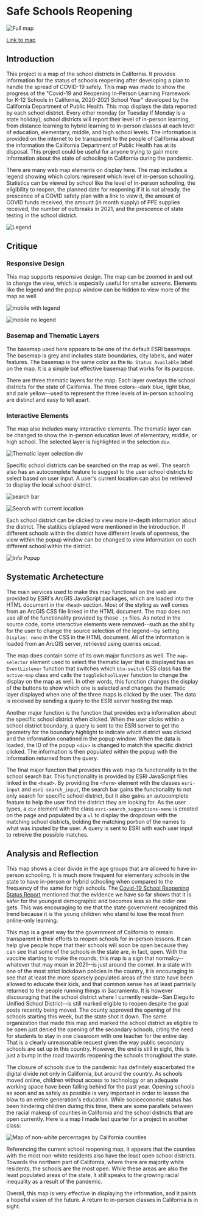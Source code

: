 # Safe Schools Reopening

![Full map](/img/fullmap.PNG)

[Link to map](https://maps.schools.covid19.ca.gov/public.html)

## Introduction
This project is a map of the school districts in California. It provides information for the status of schools reopening after developing a plan to handle the spread of COVID-19 safely. This map was made to show the progress of the "Covid-19 and Reopening In-Person Learning Framework for K-12 Schools in California, 2020-2021 School Year" developed by the California Department of Public Health. This map displays the data reported by each school district. Every other monday (or Tuesday if Monday is a state holiday), school districts will report their level of in-person learning, from distance learning to hybrid learning to in-person classes at each level of education, elementary, middle, and high school levels. The information is provided on the internet to be transparent to the people of California about the information the California Department of Public Health has at its disposal. This project could be useful for anyone trying to gain more information about the state of schooling in California during the pandemic.

There are many web map elements on display here. The map includes a legend showing which colors represent which level of in-person schooling. Statistics can be viewed by school like the level of in-person schooling, the eligibility to reopen, the planned date for reopening if it is not already, the prescence of a COVID safety plan with a link to view it, the amount of COVID funds received, the amount (in month supply) of PPE supplies received, the number of outbreaks in 2021, and the prescence of state testing in the school district.

![Legend](/img/legend.PNG)

## Critique

### Responsive Design
This map supports responsive design. The map can be zoomed in and out to change the view, which is especially useful for smaller screens. Elements like the legend and the popup window can be hidden to view more of the map as well.

![mobile with legend](/img/mobilelegend.jpeg)

![mobile no legend](/img/mobilenolegend.jpeg)

### Basemap and Thematic Layers

The basemap used here appears to be one of the default ESRI basemaps. The basemap is grey and includes state boundaries, city labels, and water features. The basemap is the same color as the `No Status Available` label on the map. It is a simple but effective basemap that works for its purpose.

There are three thematic layers for the map. Each layer overlays the school districts for the state of California. The three colors--dark blue, light blue, and pale yellow--used to represent the three levels of in-person schooling are distinct and easy to tell apart.

### Interactive Elements

The map also includes many interactive elements. The thematic layer can be changed to show the in-person education level of elementary, middle, or high school. The selected layer is highlighted in the selection `div`.

![Thematic layer selection div](/img/selectiondiv.PNG)

Specific school districts can be searched on the map as well. The search also has an autocomplete feature to suggest to the user school districts to select based on user input. A user's current location can also be retrieved to display the local school district.

![search bar](/img/search.PNG)

![Search with current location](/img/serachcurrloc.PNG)

Each school district can be clicked to view more in-depth information about the district. The statitics diplayed were mentioned in the introduction. If different schools within the district have different levels of openness, the view within the popup window can be changed to view information on each different school within the district.

![Info Popup](/img/popup.PNG)

## Systematic Archetecture
The main services used to make this map functional on the web are provided by ESRI's ArcGIS JavaScript packages, which are loaded into the HTML document in the `<head>` section. Most of the styling as well comes from an ArcGIS CSS file linked in the HTML document. The map does not use all of the functionality provided by these `.js` files. As noted in the source code, some interactive elements were removed--such as the ability for the user to change the source selection of the legend--by setting `Display: none` in the CSS in the HTML document. All of the information is loaded from an ArcGIS server, retrieved using queries `onLoad`.

The map does contain some of its own major functions as well. The `map-selector` element used to select the thematic layer that is displayed has an `EventListener` function that switches which `btn-switch` CSS class has the `active-map` class and calls the `toggleSchoolLayer` function to change the display on the map as well. In other words, this function changes the display of the buttons to show which one is selected and changes the thematic layer displayed when one of the three maps is clicked by the user. The data is received by sending a query to the ESRI server hosting the map.

Another major function is the function that provides extra information about the specific school district when clicked. When the user clicks within a school district boundary, a query is  sent to the ESRI server to get the geometry for the boundary highlight to indicate which district was clicked and the information conatined in the popup window. When the data is loaded, the ID of the popup `<div>` is changed to match the specific district clicked. The information is then populated within the popup with the information returned from the query.

The final major function that provides this web map its functionality is tn the school search bar. This functionality is provided by ESRI JavaScript files linked in the `<head>`. By providing the `<form>` element with the classes `esri-input` and `esri-search_input`, the search bar gains the functionality to not only search for specific school district, but it also gains an autocomplete feature to help the user find the district they are looking for. As the user types, a `div` element with the class `esri-search_suggestions-menu` is created on the page and populated by a `ul` to display the dropdown with the matching school districts, bolding the matching portion of the names to what was inputed by the user. A query is sent to ESRI with each user input to retreive the possible matches.

## Analysis and Reflection
This map shows a clear divide in the age groups that are allowed to have in-person schooling. It is much more frequent for elementary schools in the state to have in-person or hybrid schooling when compared to the frequency of the same for high schools. The [Covid-19 School Reopening Status Report](https://www.cdph.ca.gov/Programs/CID/DCDC/Pages/COVID-19/School-Reopening-Status-Reporting-Directive.aspx) mentioned that the evidence we have so far shows that it is safer for the youngest demographic and becomes less so the older one gets. This was encouraging to me that the state government recognized this trend because it is the young children who stand to lose the most from online-only learning.

This map is a great way for the government of California to remain transparent in their efforts to reopen schools for in-person lessons. It can help give people hope that their schools will soon be open because they can see that some of the schools in the state are, in fact, open. With the vaccine starting to make the rounds, this map is a sign that normalcy--whatever that may mean in 2021--is just around the corner. In a state with one of the most strict lockdown policies in the country, it is encouraging to see that at least the more sparsely populated areas of the state have been allowed to educate their kids, and that common sense has at least partrially returned to the people running things in Sacramento. It is however discouraging that the school district where I currently reside--San Dieguito Unified School District--is still marked eligible to reopen despite the goal posts recently being moved. The county approved the opening of the schools starting this week, but the state shot it down. The same organization that made this map and marked the school district as eligible to be open just denied the opening of the secondary schools, citing the need for students to stay in one classroom with one teacher for the entire day. That is a clearly unreasonable request given the way public secondary schools are set up in this country. However, the end is still in sight, this is just a bump in the road towards reopening the schools thorughout the state.

The closure of schools due to the pandemic has definitely exacerbated the digital divide not only in California, but around the country. As schools moved online, children without access to technology or an adequate working space have been falling behind for the past year. Opening schools as soon and as safely as possible is very important in order to lessen the blow to an entire generation's education. While socioeconomic status has been hindering children during this time, there are some parallels between the racial makeup of counties in California and the school districts that are open currently. Here is a map I made last quarter for a project in another class:

![Map of non-white percentages by California counties](/img/Non-White_Cali.png)

Referencing the current school reopening map, it appears that the counties with the most non-white residents also have the least open school districts. Towards the northern part of California, where there are majority white residents, the schools are the most open. While these areas are also the least populated areas of the state, it still speaks to the growing racial inequality as a result of the pandemic.

Overall, this map is very effective in displaying the information, and it paints a hopeful vision of the future. A return to in-person classes in California is in sight.
